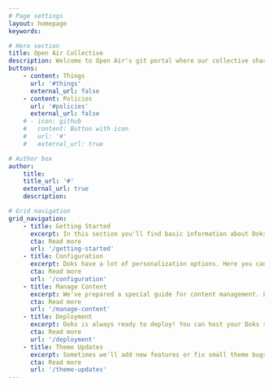```yaml
---
# Page settings
layout: homepage
keywords:

# Hero section
title: Open Air Collective
description: Welcome to Open Air's git portal where our collective shares the things and policies that it makes to remove carbon from the air.
buttons:
    - content: Things
      url: '#things'
      external_url: false
    - content: Policies
      url: '#policies'
      external_url: false
    # - icon: github
    #   content: Button with icon
    #   url: '#'
    #   external_url: true

# Author box
author:
    title:
    title_url: '#'
    external_url: true
    description:

# Grid navigation
grid_navigation:
    - title: Getting Started
      excerpt: In this section you'll find basic information about Doks and how to install it and use it properly. If you're a first time user then you should read Getting Started section first.
      cta: Read more
      url: '/getting-started'
    - title: Configuration
      excerpt: Doks have a lot of personalization options. Here you can go through every single one available and set it properly.
      cta: Read more
      url: '/configuration'
    - title: Manage Content
      excerpt: We've prepared a special guide for content management. Let's learn how to add syntax highlighting, examples, callouts, and much more.
      cta: Read more
      url: '/manage-content'
    - title: Deployment
      excerpt: Doks is always ready to deploy! You can host your Doks site on private web hosting, GitHub Pages or GitLab Pages. Choose the most suitable solution and deploy!
      cta: Read more
      url: '/deployment'
    - title: Theme Updates
      excerpt: Sometimes we'll add new features or fix small theme bugs and you'll need to update your Doks theme. In this section you can find the full theme update guide.
      cta: Read more
      url: '/theme-updates'
---
```

